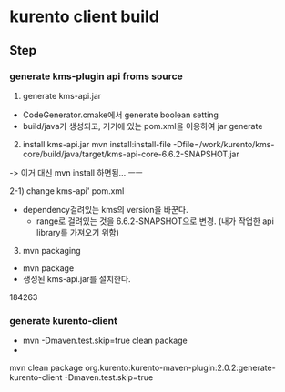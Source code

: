 # kurento client build  

## Step

### generate kms-plugin api froms source
1) generate kms-api.jar
- CodeGenerator.cmake에서 generate boolean setting
- build/java가 생성되고, 거기에 있는 pom.xml을 이용하여 jar generate

2) install kms-api.jar
mvn install:install-file -Dfile=/work/kurento/kms-core/build/java/target/kms-api-core-6.6.2-SNAPSHOT.jar

-> 이거 대신
mvn install 하면됨... ㅡㅡ


2-1) change kms-api' pom.xml
- dependency걸려있는 kms의 version을 바꾼다.
  - range로 걸려있는 것을 6.6.2-SNAPSHOT으로 변경. (내가 작업한 api library를 가져오기 위함)

3) mvn packaging

- mvn package
- 생성된 kms-api.jar를 설치한다.

184263

### generate kurento-client
- mvn -Dmaven.test.skip=true clean package
-
mvn clean package org.kurento:kurento-maven-plugin:2.0.2:generate-kurento-client -Dmaven.test.skip=true
